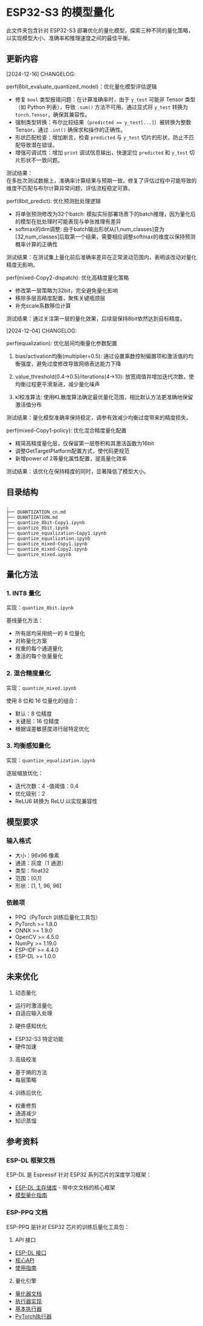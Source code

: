 # ESP32-S3 的模型量化

此文件夹包含针对 ESP32-S3 部署优化的量化模型，探索三种不同的量化策略，以实现模型大小、准确率和推理速度之间的最佳平衡。

## 更新内容

[2024-12-16] CHANGELOG:

perf(8bit_evaluate_quantized_model)：优化量化模型评估逻辑  
- 修复 `bool` 类型报错问题：在计算准确率时，由于 `y_test` 可能非 Tensor 类型（如 Python 列表），导致 `.sum()` 方法不可用。通过显式将 `y_test` 转换为 `torch.Tensor`，确保其兼容性。
- 强制类型转换：布尔比较结果（`predicted == y_test[...]`）被转换为整数 Tensor，通过 `.int()` 确保求和操作的正确性。
- 形状匹配检查：增加断言，检查 `predicted` 与 `y_test` 切片的形状，防止不匹配导致潜在错误。
- 增强可调试性：增加 `print` 调试信息输出，快速定位 `predicted` 和 `y_test` 切片形状不一致问题。

测试结果：  
在多批次测试数据上，准确率计算结果与预期一致，修复了评估过程中可能导致的维度不匹配与布尔计算异常问题，评估流程稳定可靠。  

perf(8bit_predict): 优化预测批处理逻辑
- 将单张预测修改为32个batch: 模拟实际部署场景下的batch推理，因为量化后的模型在批处理时可能表现与单张推理有差异
- softmax的dim调整: 由于batch输出形状从[1,num_classes]变为[32,num_classes]后取第一个结果，需要相应调整softmax的维度以保持预测概率计算的正确性

测试结果：在测试集上量化前后准确率差异在正常波动范围内，表明该改动对量化精度无影响。

perf(mixed-Copy2-dispatch): 优化高精度量化策略
- 修改第一层策略为32bit，完全避免量化影响
- 移除多层高精度配置，聚焦关键瓶颈层
- 补充scale系数移位计算

测试结果：通过关注第一层的量化效果，后续层保持8bit依然达到目标精度。

[2024-12-04] CHANGELOG:

perf(equalization): 优化层间均衡量化参数配置
1. bias/activation均衡(multiplier=0.5): 通过设置乘数控制偏置项和激活值的均衡强度，避免过度修改导致网络表达能力下降

2. value_threshold(0.4→0.5)/iterations(4→10): 放宽阈值并增加迭代次数，使均衡过程更平滑渐进，减少量化噪声

3. kl校准算法: 使用KL散度算法确定最优量化范围，相比默认方法更准确地保留激活值分布

测试结果：量化模型准确率保持稳定，调参有效减少均衡过度带来的精度损失。

perf(mixed-Copy1-policy): 优化混合精度量化配置
- 精简高精度量化层，仅保留第一层卷积和其激活函数为16bit
- 调整GetTargetPlatform配置方式，使代码更规范
- 新增power of 2等量化属性配置，提高量化效率

测试结果：该优化在保持精度的同时，显著降低了模型大小。

## 目录结构

```
.
├── QUANTIZATION_cn.md
├── QUANTIZATION.md
├── quantize_8bit-Copy1.ipynb
├── quantize_8bit.ipynb
├── quantize_equalization-Copy1.ipynb
├── quantize_equalization.ipynb
├── quantize_mixed-Copy1.ipynb
├── quantize_mixed-Copy2.ipynb
└── quantize_mixed.ipynb
```

## 量化方法

### 1. INT8 量化
实现：`quantize_8bit.ipynb`

基线量化方法：
- 所有层均采用统一的 8 位量化
- 对称量化方案
- 权重的每个通道量化
- 激活的每个张量量化

### 2. 混合精度量化
实现：`quantize_mixed.ipynb`

使用 8 位和 16 位量化的组合：
- 默认：8 位精度
- 关键层：16 位精度
- 根据误差敏感度进行层特定优化

### 3. 均衡感知量化
实现：`quantize_equalization.ipynb`

逐层缩放优化：
- 迭代次数：4
-值阈值：0.4
- 优化级别：2
- ReLU6 转换为 ReLU 以实现兼容性

## 模型要求

### 输入格式
- 大小：96x96 像素
- 通道：灰度（1 通道）
- 类型：float32
- 范围：[0,1]
- 形状：[1, 1, 96, 96]

### 依赖项
- PPQ（PyTorch 训练后量化工具包）
- PyTorch >= 1.8.0
- ONNX >= 1.9.0
- OpenCV >= 4.5.0
- NumPy >= 1.19.0
- ESP-IDF >= 4.4.0
- ESP-DL >= 1.0.0

## 未来优化

1. 动态量化
- 运行时激活量化
- 自适应输入处理

2. 硬件感知优化
- ESP32-S3 特定功能
- 硬件加速

3. 高级校准
- 基于熵的方法
- 每层策略

4. 训练后优化
- 权重修剪
- 通道减少
- 知识蒸馏

## 参考资料

### ESP-DL 框架文档
ESP-DL 是 Espressif 针对 ESP32 系列芯片的深度学习框架：
- [ESP-DL 主存储库](https://github.com/espressif/esp-dl) - 带中文文档的核心框架
- [模型量化指南](https://github.com/espressif/esp-dl/blob/master/tutorial/how_to_quantize_model_cn.md)

### ESP-PPQ 文档
ESP-PPQ 是针对 ESP32 芯片的训练后量化工具包：

1. API 接口
- [ESP-DL 接口](https://github.com/espressif/esp-ppq/blob/master/ppq/api/espdl_interface.py)
- [核心API](https://github.com/espressif/esp-ppq/blob/master/ppq/api/interface.py)
- [使用指南](https://github.com/espressif/esp-ppq/blob/master/md_doc/how_to_use.md)

2. 量化引擎
- [量化器文档](https://github.com/espressif/esp-ppq/blob/master/ppq/quantization/quantizer/README.md)
- [执行器实现](https://github.com/espressif/esp-ppq/blob/master/ppq/executor/README.md)
- [基本执行器](https://github.com/espressif/esp-ppq/blob/master/ppq/executor/base.py)
- [PyTorch执行器](https://github.com/espressif/esp-ppq/blob/master/ppq/executor/torch.py​​)
